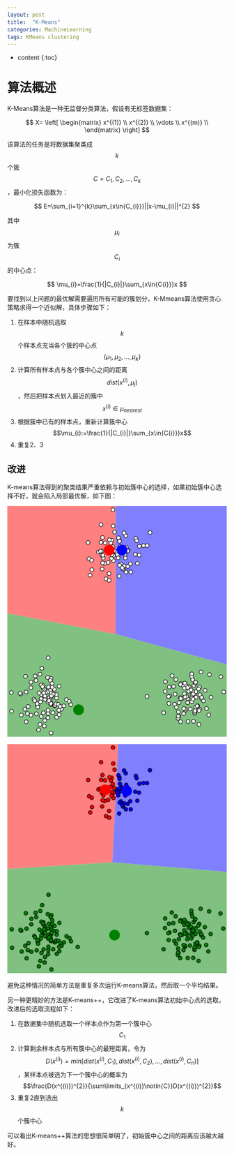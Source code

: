 ```yaml
---
layout: post
title:  "K-Means"
categories: MachineLearning
tags: KMeans clustering
---
```


* content
{:toc}

# 算法概述

K-Means算法是一种无监督分类算法，假设有无标签数据集：

$$
X=
\left[
\begin{matrix}
 x^{(1)} \\
x^{(2)} \\
 \vdots \\
 x^{(m)} \\
\end{matrix}
\right]
$$

该算法的任务是将数据集聚类成$$k$$个簇$$C={C_{1},C_{2},...,C_{k}}$$，最小化损失函数为：

$$
E=\sum_{i=1}^{k}\sum_{x\in{C_{i}}}||x-\mu_{i}||^{2}
$$

其中$$\mu_{i}$$为簇$$C_{i}$$的中心点：

$$
\mu_{i}=\frac{1}{|C_{i}|}\sum_{x\in{C{i}}}x
$$

要找到以上问题的最优解需要遍历所有可能的簇划分，K-Mmeans算法使用贪心策略求得一个近似解，具体步骤如下：

1. 在样本中随机选取$$k$$个样本点充当各个簇的中心点$$\{\mu_{1},\mu_{2},...,\mu_{k}\}$$
2. 计算所有样本点与各个簇中心之间的距离$$dist(x^{(i)},\mu_{j})$$，然后把样本点划入最近的簇中$$x^{(i)}\in{\mu_{nearest}}$$
3. 根据簇中已有的样本点，重新计算簇中心
   $$\mu_{i}:=\frac{1}{|C_{i}|}\sum_{x\in{C{i}}}x$$
4. 重复2、3


## 改进

K-means算法得到的聚类结果严重依赖与初始簇中心的选择，如果初始簇中心选择不好，就会陷入局部最优解，如下图：

![](/img/2018-10-28_10-17-53.png)

![](/img/2018-10-28_10-18-12.png)

避免这种情况的简单方法是重复多次运行K-means算法，然后取一个平均结果。

另一种更精妙的方法是K-means++，它改进了K-means算法初始中心点的选取，改进后的选取流程如下：

1. 在数据集中随机选取一个样本点作为第一个簇中心$$C_{1}$$
2. 计算剩余样本点与所有簇中心的最短距离，令为$$D(x^{(i)})=min[dist(x^{(i)},C_{1}),dist(x^{(i)},C_{2}),...,dist(x^{(i)},C_{n})]$$，某样本点被选为下一个簇中心的概率为$$\frac{D(x^{(i)})^{2}}{\sum\limits_{x^{(i)}\notin{C}}D(x^{(i)})^{2}}$$
3. 重复2直到选出$$k$$个簇中心

可以看出K-means++算法的思想很简单明了，初始簇中心之间的距离应该越大越好。
